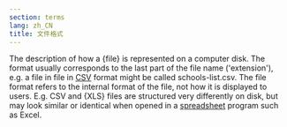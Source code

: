 ```yaml
---
section: terms
lang: zh_CN
title: 文件格式
---
```


The description of how a {file} is represented on a computer disk. The format usually corresponds to the last part of the file name ('extension'), e.g. a file in file in [CSV](/glossary/en/terms/csv/) format might be called schools-list.csv. The file format refers to the internal format of the file, not how it is displayed to users. E.g. CSV and {XLS} files are structured very differently on disk, but may look similar or identical when opened in a [spreadsheet](/glossary/en/terms/spreadsheet/) program such as Excel.